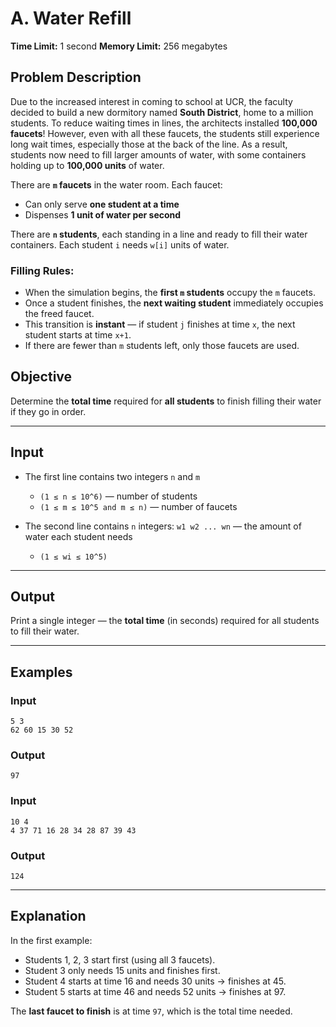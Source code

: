 # A. Water Refill

**Time Limit:** 1 second
**Memory Limit:** 256 megabytes

## Problem Description

Due to the increased interest in coming to school at UCR, the faculty decided to build a new dormitory named **South District**, home to a million students. To reduce waiting times in lines, the architects installed **100,000 faucets**! However, even with all these faucets, the students still experience long wait times, especially those at the back of the line. As a result, students now need to fill larger amounts of water, with some containers holding up to **100,000 units** of water.

There are **`m` faucets** in the water room. Each faucet:

* Can only serve **one student at a time**
* Dispenses **1 unit of water per second**

There are **`n` students**, each standing in a line and ready to fill their water containers.
Each student `i` needs `w[i]` units of water.

### Filling Rules:

* When the simulation begins, the **first `m` students** occupy the `m` faucets.
* Once a student finishes, the **next waiting student** immediately occupies the freed faucet.
* This transition is **instant** — if student `j` finishes at time `x`, the next student starts at time `x+1`.
* If there are fewer than `m` students left, only those faucets are used.

## Objective

Determine the **total time** required for **all students** to finish filling their water if they go in order.

---

## Input

* The first line contains two integers `n` and `m`

  * `(1 ≤ n ≤ 10^6)` — number of students
  * `(1 ≤ m ≤ 10^5 and m ≤ n)` — number of faucets

* The second line contains `n` integers:
  `w1 w2 ... wn` — the amount of water each student needs

  * `(1 ≤ wi ≤ 10^5)`

---

## Output

Print a single integer — the **total time** (in seconds) required for all students to fill their water.

---

## Examples

### Input

```
5 3
62 60 15 30 52
```

### Output

```
97
```

### Input

```
10 4
4 37 71 16 28 34 28 87 39 43
```

### Output

```
124
```

---

## Explanation

In the first example:

* Students 1, 2, 3 start first (using all 3 faucets).
* Student 3 only needs 15 units and finishes first.
* Student 4 starts at time 16 and needs 30 units → finishes at 45.
* Student 5 starts at time 46 and needs 52 units → finishes at 97.

The **last faucet to finish** is at time `97`, which is the total time needed.
